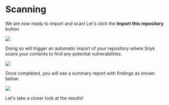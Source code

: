 # Scanning

We are now ready to import and scan! Let's click the **Import this repository** button.

![](https://github.com/snyk/user-docs/tree/0874305e3aea1ea3c57b0398879776ac062b3479/.gitbook/assets/snyk-sec-14.png)

Doing so will trigger an automatic import of your repository where Snyk scans your contents to find any potential vulnerabilities.

![](https://github.com/snyk/user-docs/tree/0874305e3aea1ea3c57b0398879776ac062b3479/.gitbook/assets/snyk-sec-08.gif)

Once completed, you will see a summary report with findings as shown below:

![](https://github.com/snyk/user-docs/tree/0874305e3aea1ea3c57b0398879776ac062b3479/.gitbook/assets/snyk-sec-16.png)

Let's take a closer look at the results!

